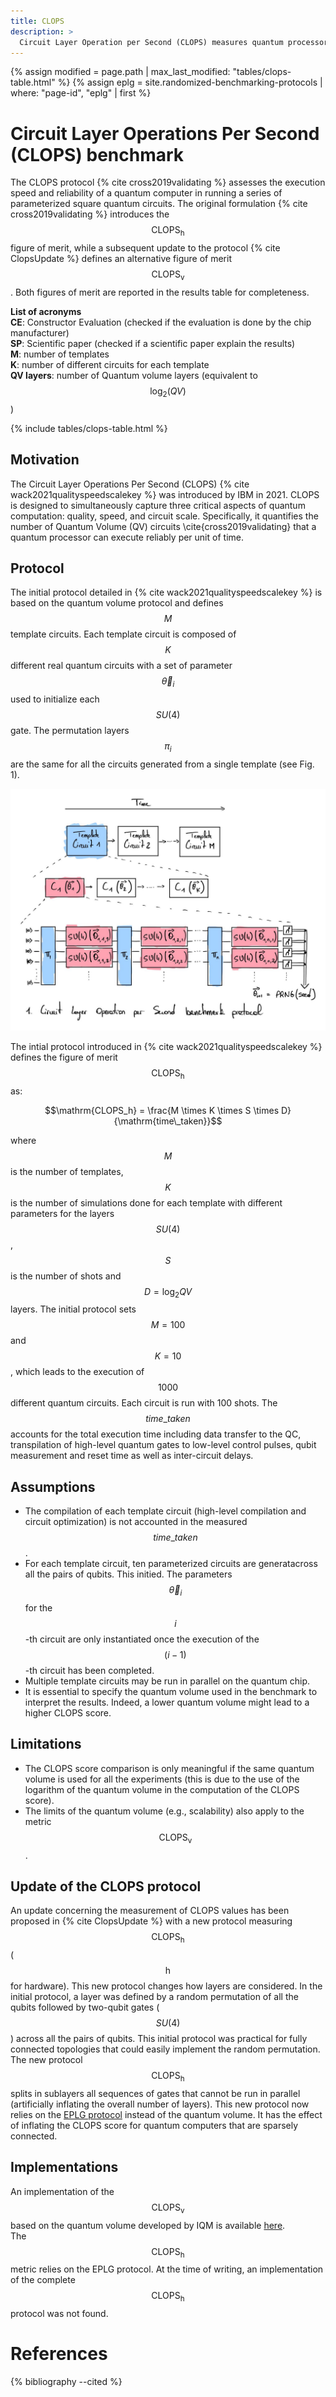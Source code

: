 ```yaml
---
title: CLOPS
description: >
  Circuit Layer Operation per Second (CLOPS) measures quantum processor performance by counting the number of quantum volume circuits executed per second.
---
```

{% assign modified = page.path | max_last_modified: "tables/clops-table.html" %}
{% assign eplg = site.randomized-benchmarking-protocols | where: "page-id", "eplg" | first %}

# Circuit Layer Operations Per Second (CLOPS) benchmark

The CLOPS protocol {% cite cross2019validating %} assesses the execution speed and reliability of a quantum computer in running a series of parameterized square quantum circuits. The original formulation {% cite cross2019validating %} introduces the $$\mathrm{CLOPS_h}$$ figure of merit, while a subsequent update to the protocol {% cite ClopsUpdate %} defines an alternative figure of merit $$\mathrm{CLOPS_v}$$. Both figures of merit are reported in the results table for completeness.

**List of acronyms**  
**CE**: Constructor Evaluation (checked if the evaluation is done by the chip manufacturer)  
**SP**: Scientific paper (checked if a scientific paper explain the results)  
**M**: number of templates  
**K**: number of different circuits for each template  
**QV layers**: number of Quantum volume layers (equivalent to $$\log_2 (QV)$$)  

{% include tables/clops-table.html %}
<script type="text/javascript">
    $(document).ready(function() {
      $('.clops-table').DataTable(
        {
          "pageLength": 10,
          "drawCallback": function(settings){ 
            MathJax.Hub.Queue(["Typeset", MathJax.Hub]); 
          }
        } 
      );
    });
</script>

## Motivation

The Circuit Layer Operations Per Second (CLOPS) {% cite wack2021qualityspeedscalekey %} was introduced by IBM in 2021. CLOPS is designed to simultaneously capture three critical aspects of quantum computation: quality, speed, and circuit scale. Specifically, it quantifies the number of Quantum Volume (QV) circuits \cite{cross2019validating} that a quantum processor can execute reliably per unit of time.

## Protocol

The initial protocol detailed in {% cite wack2021qualityspeedscalekey %} is based on the quantum volume protocol and defines $$M$$ template circuits. Each template circuit is composed of $$K$$ different real quantum circuits with a set of parameter $$\vec{\theta}_i$$ used to initialize each $$SU(4)$$ gate. The permutation layers $$\pi_i$$ are the same for all the circuits generated from a single template (see Fig. 1).  

<div class="center">
  <img src="/img/system-level-benchmark/others/clops.jpg" class="img-medium" alt="Bars and Stripes data set with segmentation of images that are in/outside the set."/>
</div>


The intial protocol introduced in {% cite wack2021qualityspeedscalekey %} defines the figure of merit $$\mathrm{CLOPS_h}$$ as:

$$\mathrm{CLOPS_h} = \frac{M \times K \times S \times D}{\mathrm{time\_taken}}$$  

where $$M$$ is the number of templates, $$K$$ is the number of simulations done for each template with different parameters for the layers $$SU(4)$$, $$S$$ is the number of shots and $$D=\log_2 QV$$ layers. The initial protocol sets $$M=100$$ and $$K=10$$, which leads to the execution of $$1000$$ different quantum circuits. Each circuit is run with 100 shots. The $$time\_taken$$ accounts for the total execution time including data transfer to the QC, transpilation of high-level quantum gates to low-level control pulses, qubit measurement and reset time as well as inter-circuit delays.

## Assumptions

- The compilation of each template circuit (high-level compilation and circuit optimization) is not accounted in the measured $$time\_taken$$.
- For each template circuit, ten parameterized circuits are generatacross all the pairs of qubits. This initied. The parameters $$\vec{\theta}_i$$ for the $$i$$-th circuit are only instantiated once the execution of the $$(i-1)$$-th circuit has been completed.
- Multiple template circuits may be run in parallel on the quantum chip.
- It is essential to specify the quantum volume used in the benchmark to interpret the results. Indeed, a lower quantum volume might lead to a higher CLOPS score.

## Limitations

- The CLOPS score comparison is only meaningful if the same quantum volume is used for all the experiments (this is due to the use of the logarithm of the quantum volume in the computation of the CLOPS score).
- The limits of the quantum volume (e.g., scalability) also apply to the metric $$\mathrm{CLOPS_v}$$.

## Update of the CLOPS protocol

An update concerning the measurement of CLOPS values has been proposed in {% cite ClopsUpdate %} with a new protocol measuring $$\mathrm{CLOPS_h}$$ ($$\mathrm{h}$$ for hardware). This new protocol changes how layers are considered. In the initial protocol, a layer was defined by a random permutation of all the qubits followed by two-qubit gates ($$SU(4)$$) across all the pairs of qubits. This initial protocol was practical for fully connected topologies that could easily implement the random permutation. The new protocol $$\mathrm{CLOPS_h}$$ splits in sublayers all sequences of gates that cannot be run in parallel (artificially inflating the overall number of layers). This new protocol now relies on the <a href="{{ eplg.url | prepend: site.baseurl }}" target="_blank">EPLG protocol</a> instead of the quantum volume. It has the effect of inflating the CLOPS score for quantum computers that are sparsely connected.

## Implementations

An implementation of the $$\mathrm{CLOPS_v}$$ based on the quantum volume developed by IQM is available <a href="https://github.com/iqm-finland/iqm-benchmarks/tree/main" target="_blank">here</a>.  
The $$\mathrm{CLOPS_h}$$ metric relies on the EPLG protocol. At the time of writing, an implementation of the complete $$\mathrm{CLOPS_h}$$ protocol was not found.

# References
{% bibliography --cited %}
